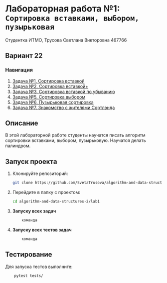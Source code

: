 # Лабораторная работа №1: `Сортировка вставками, выбором, пузырьковая`

Студентка ИТМО, Трусова Светлана Викторовна 467766
## Вариант 22
### Навигация
1. [Задача №1. Сортировка вставкой](task1)
2. [Задача №2. Сортировка вставкой+](task2)
3. [Задача №3. Сортировка вставкой по убыванию](task3)
5. [Задача №5. Сортировка выбором](task5)
6. [Задача №6. Пузырьковая сортировка](task6)
7. [Задача №7. Знакомство с жителями Сортлэнда](task7)

## Описание
В этой лабораторной работе студенты научатся писать алгоритм cортировки вставками, выбором, пузырьковую. Научатся делать палиндром.

## Запуск проекта
1. Клонируйте репозиторий:
   ```bash
   git clone https://github.com/SvetaTrusova/algorithm-and-data-structures-2.git
   ```
2. Перейдите в папку с проектом:
   ```bash
   cd algorithm-and-data-structures-2/lab1
   ```
3. **Запуску всех задач**
    ```bash
        команда

4. **Запуску всех  тестов задач**
    ```bash
        команда

## Тестирование
Для запуска тестов выполните:
```bash
    pytest tests/
```